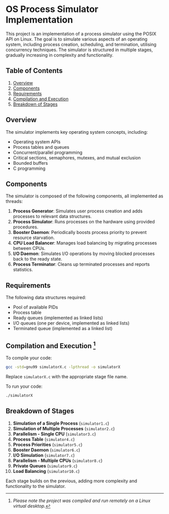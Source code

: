 # OS Process Simulator Implementation

This project is an implementation of a process simulator using the POSIX API on Linux. The goal is to simulate various aspects of an operating system, including process creation, scheduling, and termination, utilising concurrency techniques. The simulator is structured in multiple stages, gradually increasing in complexity and functionality.

## Table of Contents

1. [Overview](#overview)
2. [Components](#components)
3. [Requirements](#requirements)
4. [Compilation and Execution](#compilation-and-execution)
5. [Breakdown of Stages](#breakdown-of-stages)

## Overview

The simulator implements key operating system concepts, including:
- Operating system APIs
- Process tables and queues
- Concurrent/parallel programming
- Critical sections, semaphores, mutexes, and mutual exclusion
- Bounded buffers
- C programming

## Components

The simulator is composed of the following components, all implemented as threads:
1. **Process Generator**: Simulates user process creation and adds processes to relevant data structures.
2. **Process Simulator**: Runs processes on the hardware using provided procedures.
3. **Booster Daemon**: Periodically boosts process priority to prevent resource starvation.
4. **CPU Load Balancer**: Manages load balancing by migrating processes between CPUs.
5. **I/O Daemon**: Simulates I/O operations by moving blocked processes back to the ready state.
6. **Process Terminator**: Cleans up terminated processes and reports statistics.

## Requirements

The following data structures  required:
- Pool of available PIDs
- Process table
- Ready queues (implemented as linked lists)
- I/O queues (one per device, implemented as linked lists)
- Terminated queue (implemented as a linked list)

## Compilation and Execution [^fn]

To compile your code:
```sh
gcc -std=gnu99 simulatorX.c -lpthread -o simulatorX
```
Replace `simulatorX.c` with the appropriate stage file name.

To run your code:
```sh
./simulatorX
```

## Breakdown of Stages

1. **Simulation of a Single Process** (`simulator1.c`)
2. **Simulation of Multiple Processes** (`simulator2.c`)
3. **Parallelism - Single CPU** (`simulator3.c`)
4. **Process Table** (`simulator4.c`)
5. **Process Priorities** (`simulator5.c`)
6. **Booster Daemon** (`simulator6.c`)
7. **I/O Simulation** (`simulator7.c`)
8. **Parallelism - Multiple CPUs** (`simulator8.c`)
9. **Private Queues** (`simulator9.c`)
10. **Load Balancing** (`simulator10.c`)

Each stage builds on the previous, adding more complexity and functionality to the simulator.

[^fn]: *Please note the project was compiled and run remotely on a Linux virtual desktop.*
